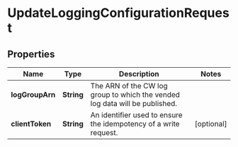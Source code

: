 

# UpdateLoggingConfigurationRequest


## Properties

| Name | Type | Description | Notes |
|------------ | ------------- | ------------- | -------------|
|**logGroupArn** | **String** | The ARN of the CW log group to which the vended log data will be published. |  |
|**clientToken** | **String** | An identifier used to ensure the idempotency of a write request. |  [optional] |



